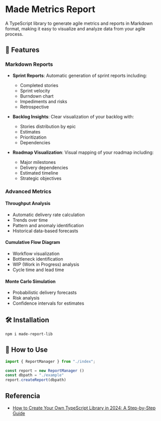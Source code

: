 # Made Metrics Report

A TypeScript library to generate agile metrics and reports in Markdown format, making it easy to visualize and analyze data from your agile process.

## 🚀 Features

### Markdown Reports
- **Sprint Reports**: Automatic generation of sprint reports including:
  - Completed stories
  - Sprint velocity
  - Burndown chart
  - Impediments and risks
  - Retrospective

- **Backlog Insights**: Clear visualization of your backlog with:
  - Stories distribution by epic
  - Estimates
  - Prioritization
  - Dependencies

- **Roadmap Visualization**: Visual mapping of your roadmap including:
  - Major milestones
  - Delivery dependencies
  - Estimated timeline
  - Strategic objectives

### Advanced Metrics

#### Throughput Analysis
- Automatic delivery rate calculation
- Trends over time
- Pattern and anomaly identification
- Historical data-based forecasts

#### Cumulative Flow Diagram
- Workflow visualization
- Bottleneck identification
- WIP (Work in Progress) analysis
- Cycle time and lead time

#### Monte Carlo Simulation
- Probabilistic delivery forecasts
- Risk analysis
- Confidence intervals for estimates

## 🛠 Installation

```bash
npm i made-report-lib

```

## 📖 How to Use

```typescript
import { ReportManager } from "./index";

const report = new ReportManager ()
const dbpath = "./example"
report.createReport(dbpath)

```
## Referencia
* [How to Create Your Own TypeScript Library in 2024: A Step-by-Step Guide](https://simonboisset.com/blog/create-typescript-library-tsup)





